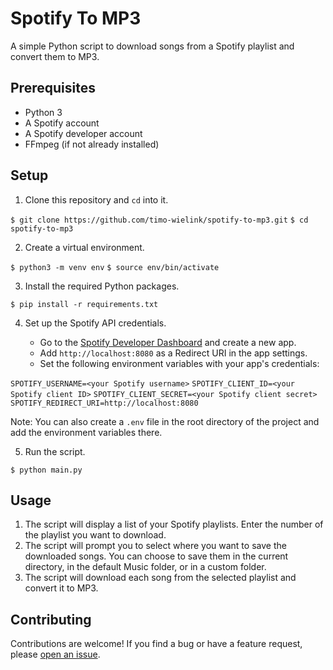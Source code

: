 # Spotify To MP3

A simple Python script to download songs from a Spotify playlist and convert them to MP3.

## Prerequisites

- Python 3
- A Spotify account
- A Spotify developer account
- FFmpeg (if not already installed)

## Setup

1. Clone this repository and `cd` into it.

`$ git clone https://github.com/timo-wielink/spotify-to-mp3.git`
`$ cd spotify-to-mp3`


2. Create a virtual environment.

`$ python3 -m venv env`
`$ source env/bin/activate`


3. Install the required Python packages.

`$ pip install -r requirements.txt`


4. Set up the Spotify API credentials.

   - Go to the [Spotify Developer Dashboard](https://developer.spotify.com/dashboard/) and create a new app.
   - Add `http://localhost:8080` as a Redirect URI in the app settings.
   - Set the following environment variables with your app's credentials:
   
`SPOTIFY_USERNAME=<your Spotify username>`
`SPOTIFY_CLIENT_ID=<your Spotify client ID>`
`SPOTIFY_CLIENT_SECRET=<your Spotify client secret>`
`SPOTIFY_REDIRECT_URI=http://localhost:8080`


Note: You can also create a `.env` file in the root directory of the project and add the environment variables there.

5. Run the script.

`$ python main.py`


## Usage

1. The script will display a list of your Spotify playlists. Enter the number of the playlist you want to download.
2. The script will prompt you to select where you want to save the downloaded songs. You can choose to save them in the current directory, in the default Music folder, or in a custom folder.
3. The script will download each song from the selected playlist and convert it to MP3.

## Contributing

Contributions are welcome! If you find a bug or have a feature request, please [open an issue](https://github.com/timo-wielink/spotify-to-mp3/issues/new).


